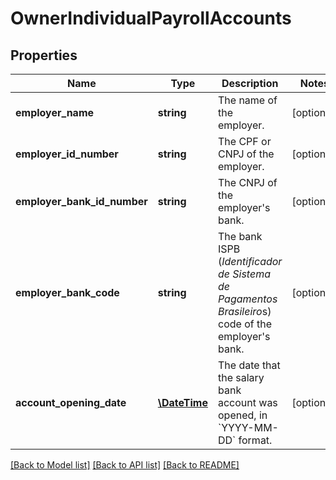 # OwnerIndividualPayrollAccounts

## Properties
Name | Type | Description | Notes
------------ | ------------- | ------------- | -------------
**employer_name** | **string** | The name of the employer. | [optional] 
**employer_id_number** | **string** | The CPF or CNPJ of the employer. | [optional] 
**employer_bank_id_number** | **string** | The CNPJ of the employer&#x27;s bank. | [optional] 
**employer_bank_code** | **string** | The bank ISPB (*Identificador de Sistema de Pagamentos Brasileiro*s) code of the employer&#x27;s bank. | [optional] 
**account_opening_date** | [**\DateTime**](\DateTime.md) | The date that the salary bank account was opened, in &#x60;YYYY-MM-DD&#x60; format. | [optional] 

[[Back to Model list]](../../README.md#documentation-for-models) [[Back to API list]](../../README.md#documentation-for-api-endpoints) [[Back to README]](../../README.md)

